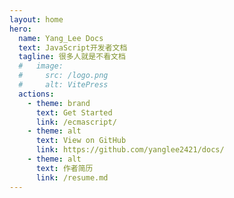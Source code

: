 ```yaml
---
layout: home
hero:
  name: Yang_Lee Docs
  text: JavaScript开发者文档
  tagline: 很多人就是不看文档
  #   image:
  #     src: /logo.png
  #     alt: VitePress
  actions:
    - theme: brand
      text: Get Started
      link: /ecmascript/
    - theme: alt
      text: View on GitHub
      link: https://github.com/yanglee2421/docs/
    - theme: alt
      text: 作者简历
      link: /resume.md
---
```

